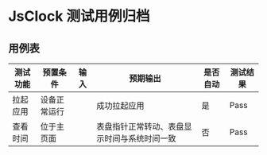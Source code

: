 # JsClock 测试用例归档

## 用例表

|测试功能|预置条件|输入|预期输出|是否自动|测试结果|
|--------------------------------|--------------------------------|--------------------------------|--------------------------------|--------------------------------|--------------------------------|
|拉起应用|	设备正常运行|		|成功拉起应用|是|Pass|
|查看时间|	位于主页面|		|表盘指针正常转动、表盘显示时间与系统时间一致|否|Pass|